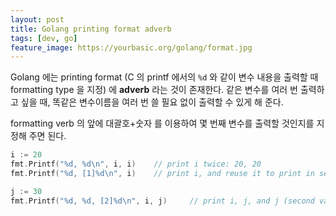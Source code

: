 ```yaml
---
layout: post
title: Golang printing format adverb
tags: [dev, go]
feature_image: https://yourbasic.org/golang/format.jpg
---
```

<!-- more -->
Golang 에는 printing format (C 의 printf 에서의 `%d` 와 같이 변수 내용을 출력할 때 formatting type 을 지정) 에 **adverb** 라는 것이 존재한다. 같은 변수를 여러 번 출력하고 싶을 때, 똑같은 변수이름을 여러 번 쓸 필요 없이 출력할 수 있게 해 준다.

formatting verb 의 앞에 대괄호+숫자 를 이용하여 몇 번째 변수를 출력할 것인지를 지정해 주면 된다.

```Go
i := 20
fmt.Printf("%d, %d\n", i, i)	// print i twice: 20, 20
fmt.Printf("%d, [1]%d\n", i)	// print i, and reuse it to print in second formatting verb: 20, 20

j := 30
fmt.Printf("%d, %d, [2]%d\n", i, j)		// print i, j, and j (second variable) once more with [2]

```